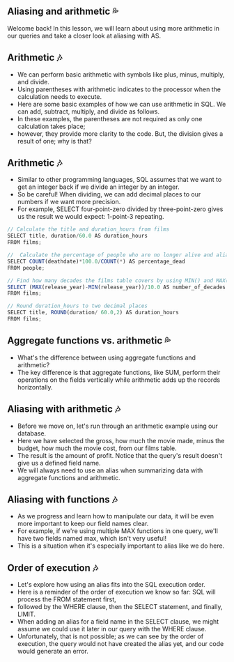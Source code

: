## Aliasing and arithmetic :sweat_drops:
Welcome back! In this lesson, we will learn about using more arithmetic in our queries and take a closer look at aliasing with AS.

## Arithmetic :notes:
- We can perform basic arithmetic with symbols like plus, minus, multiply, and divide.
- Using parentheses with arithmetic indicates to the processor when the calculation needs to execute.
- Here are some basic examples of how we can use arithmetic in SQL. We can add, subtract, multiply, and divide as follows.
- In these examples, the parentheses are not required as only one calculation takes place;
- however, they provide more clarity to the code. But, the division gives a result of one; why is that?

## Arithmetic :notes:
- Similar to other programming languages, SQL assumes that we want to get an integer back if we divide an integer by an integer.
- So be careful! When dividing, we can add decimal places to our numbers if we want more precision.
- For example, SELECT four-point-zero divided by three-point-zero gives us the result we would expect: 1-point-3 repeating.
```js
// Calculate the title and duration_hours from films
SELECT title, duration/60.0 AS duration_hours
FROM films;

//  Calculate the percentage of people who are no longer alive and alias the result as percentage_dead
SELECT COUNT(deathdate)*100.0/COUNT(*) AS percentage_dead
FROM people;

// Find how many decades the films table covers by using MIN() and MAX() and alias as number_of_decades
SELECT (MAX(release_year)-MIN(release_year))/10.0 AS number_of_decades
FROM films;

// Round duration_hours to two decimal places
SELECT title, ROUND(duration/ 60.0,2) AS duration_hours
FROM films;
```
## Aggregate functions vs. arithmetic :sweat_drops:
- What's the difference between using aggregate functions and arithmetic?
- The key difference is that aggregate functions, like SUM, perform their operations on the fields vertically while arithmetic adds up the records horizontally.

## Aliasing with arithmetic :notes:
- Before we move on, let's run through an arithmetic example using our database.
- Here we have selected the gross, how much the movie made, minus the budget, how much the movie cost, from our films table.
- The result is the amount of profit. Notice that the query's result doesn't give us a defined field name.
- We will always need to use an alias when summarizing data with aggregate functions and arithmetic.

## Aliasing with functions :notes:
- As we progress and learn how to manipulate our data, it will be even more important to keep our field names clear.
- For example, if we're using multiple MAX functions in one query, we'll have two fields named max, which isn't very useful!
- This is a situation when it's especially important to alias like we do here.

## Order of execution :notes:
- Let's explore how using an alias fits into the SQL execution order.
- Here is a reminder of the order of execution we know so far: SQL will process the FROM statement first,
- followed by the WHERE clause, then the SELECT statement, and finally, LIMIT.
- When adding an alias for a field name in the SELECT clause, we might assume we could use it later in our query with the WHERE clause.
- Unfortunately, that is not possible; as we can see by the order of execution, the query would not have created the alias yet, and our code would generate an error.
